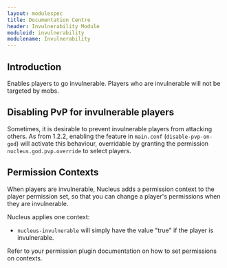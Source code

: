 ```yaml
---
layout: modulespec
title: Documentation Centre
header: Invulnerability Module
moduleid: invulnerability
modulename: Invulnerability
---
```


## Introduction

Enables players to go invulnerable. Players who are invulnerable will not be targeted by mobs.

## Disabling PvP for invulnerable players

Sometimes, it is desirable to prevent invulnerable players from attacking others. As from 1.2.2, enabling the feature in `main.conf` (`disable-pvp-on-god`)
will activate this behaviour, overridable by granting the permission `nucleus.god.pvp.override` to select players.

## Permission Contexts

When players are invulnerable, Nucleus adds a permission context to the player permission set, so that you can change a player's
permissions when they are invulnerable.

Nucleus applies one context:

* `nucleus-invulnerable` will simply have the value "true" if the player is invulnerable.

Refer to your permission plugin documentation on how to set permissions on contexts. 
